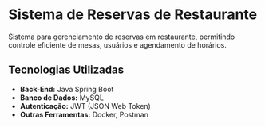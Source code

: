 # Sistema de Reservas de Restaurante
Sistema para gerenciamento de reservas em restaurante, permitindo controle eficiente de mesas, usuários e agendamento de horários.

## Tecnologias Utilizadas

- **Back-End:** Java Spring Boot  
- **Banco de Dados:** MySQL  
- **Autenticação:** JWT (JSON Web Token)  
- **Outras Ferramentas:** Docker, Postman

